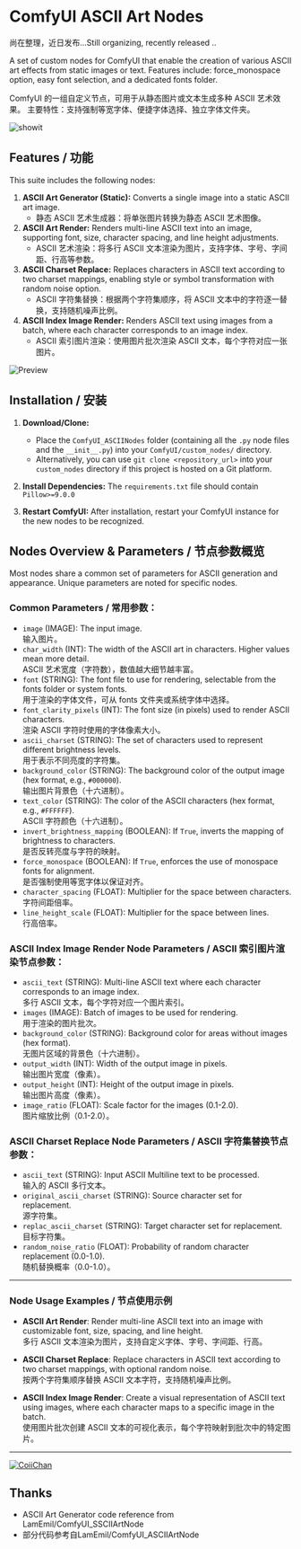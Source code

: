 # ComfyUI ASCII Art Nodes

尚在整理，近日发布...Still organizing, recently released ..

A set of custom nodes for ComfyUI that enable the creation of various ASCII art effects from static images or text.
Features include: force_monospace option, easy font selection, and a dedicated fonts folder.

ComfyUI 的一组自定义节点，可用于从静态图片或文本生成多种 ASCII 艺术效果。
主要特性：支持强制等宽字体、便捷字体选择、独立字体文件夹。

![showit](https://github.com/CoiiChan/ComfyUI_ASCIIArtNodeCoii/blob/main/example/example.png)

## Features / 功能

This suite includes the following nodes:

1.  **ASCII Art Generator (Static):** Converts a single image into a static ASCII art image.
    - 静态 ASCII 艺术生成器：将单张图片转换为静态 ASCII 艺术图像。
2.  **ASCII Art Render:** Renders multi-line ASCII text into an image, supporting font, size, character spacing, and line height adjustments.
    - ASCII 艺术渲染：将多行 ASCII 文本渲染为图片，支持字体、字号、字间距、行高等参数。
3.  **ASCII Charset Replace:** Replaces characters in ASCII text according to two charset mappings, enabling style or symbol transformation with random noise option.
    - ASCII 字符集替换：根据两个字符集顺序，将 ASCII 文本中的字符逐一替换，支持随机噪声比例。
4.  **ASCII Index Image Render:** Renders ASCII text using images from a batch, where each character corresponds to an image index.
    - ASCII 索引图片渲染：使用图片批次渲染 ASCII 文本，每个字符对应一张图片。


![Preview](https://github.com/CoiiChan/ComfyUI_ASCIIArtNodeCoii/blob/main/example/CoiiNodeScreenShot.png)

## Installation / 安装

1.  **Download/Clone:**
    * Place the `ComfyUI_ASCIINodes` folder (containing all the `.py` node files and the `__init__.py`) into your `ComfyUI/custom_nodes/` directory.
    * Alternatively, you can use `git clone <repository_url>` into your `custom_nodes` directory if this project is hosted on a Git platform.

2.  **Install Dependencies:**
    The `requirements.txt` file should contain `Pillow>=9.0.0`

3.  **Restart ComfyUI:** After installation, restart your ComfyUI instance for the new nodes to be recognized.


## Nodes Overview & Parameters / 节点参数概览

Most nodes share a common set of parameters for ASCII generation and appearance. Unique parameters are noted for specific nodes.

### Common Parameters / 常用参数：

* `image` (IMAGE): The input image.  
  输入图片。
* `char_width` (INT): The width of the ASCII art in characters. Higher values mean more detail.  
  ASCII 艺术宽度（字符数），数值越大细节越丰富。
* `font` (STRING): The font file to use for rendering, selectable from the fonts folder or system fonts.  
  用于渲染的字体文件，可从 fonts 文件夹或系统字体中选择。
* `font_clarity_pixels` (INT): The font size (in pixels) used to render ASCII characters.  
  渲染 ASCII 字符时使用的字体像素大小。
* `ascii_charset` (STRING): The set of characters used to represent different brightness levels.  
  用于表示不同亮度的字符集。
* `background_color` (STRING): The background color of the output image (hex format, e.g., `#000000`).  
  输出图片背景色（十六进制）。
* `text_color` (STRING): The color of the ASCII characters (hex format, e.g., `#FFFFFF`).  
  ASCII 字符颜色（十六进制）。
* `invert_brightness_mapping` (BOOLEAN): If `True`, inverts the mapping of brightness to characters.  
  是否反转亮度与字符的映射。
* `force_monospace` (BOOLEAN): If `True`, enforces the use of monospace fonts for alignment.  
  是否强制使用等宽字体以保证对齐。
* `character_spacing` (FLOAT): Multiplier for the space between characters.  
  字符间距倍率。
* `line_height_scale` (FLOAT): Multiplier for the space between lines.  
  行高倍率。

### ASCII Index Image Render Node Parameters / ASCII 索引图片渲染节点参数：

* `ascii_text` (STRING): Multi-line ASCII text where each character corresponds to an image index.  
  多行 ASCII 文本，每个字符对应一个图片索引。
* `images` (IMAGE): Batch of images to be used for rendering.  
  用于渲染的图片批次。
* `background_color` (STRING): Background color for areas without images (hex format).  
  无图片区域的背景色（十六进制）。
* `output_width` (INT): Width of the output image in pixels.  
  输出图片宽度（像素）。
* `output_height` (INT): Height of the output image in pixels.  
  输出图片高度（像素）。
* `image_ratio` (FLOAT): Scale factor for the images (0.1-2.0).  
  图片缩放比例（0.1-2.0）。

### ASCII Charset Replace Node Parameters / ASCII 字符集替换节点参数：

* `ascii_text` (STRING): Input ASCII Multiline text to be processed.  
  输入的 ASCII 多行文本。
* `original_ascii_charset` (STRING): Source character set for replacement.  
  源字符集。
* `replac_ascii_charset` (STRING): Target character set for replacement.  
  目标字符集。
* `random_noise_ratio` (FLOAT): Probability of random character replacement (0.0-1.0).  
  随机替换概率（0.0-1.0）。

---

### Node Usage Examples / 节点使用示例

- **ASCII Art Render**: Render multi-line ASCII text into an image with customizable font, size, spacing, and line height.  
  多行 ASCII 文本渲染为图片，支持自定义字体、字号、字间距、行高。

- **ASCII Charset Replace**: Replace characters in ASCII text according to two charset mappings, with optional random noise.  
  按两个字符集顺序替换 ASCII 文本字符，支持随机噪声比例。

- **ASCII Index Image Render**: Create a visual representation of ASCII text using images, where each character maps to a specific image in the batch.  
  使用图片批次创建 ASCII 文本的可视化表示，每个字符映射到批次中的特定图片。

---
[![CoiiChan](https://avatars.githubusercontent.com/u/49615294?v=4)](https://github.com/CoiiChan)
## Thanks

- ASCII Art Generator code reference from LamEmil/ComfyUI_SSCIIArtNode
- 部分代码参考自LamEmil/ComfyUI_ASCIIArtNode

